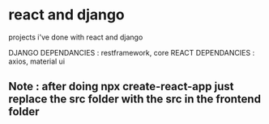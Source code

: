 # react and django
 projects i've done with react and django
 
DJANGO DEPENDANCIES : restframework, core 
REACT DEPENDANCIES : axios, material ui

## Note : after doing npx create-react-app just replace the src folder with the src in the frontend folder

